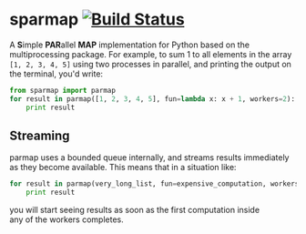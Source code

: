 sparmap [![Build Status](https://travis-ci.org/gmega/sparmap.svg)](https://travis-ci.org/gmega/parmap)
======

A **S**imple **PAR**allel **MAP** implementation for Python based on the
multiprocessing package. For example, to sum 1 to all elements in the
array `[1, 2, 3, 4, 5]` using two processes in parallel, and printing the 
output on the terminal, you'd write:

```python
from sparmap import parmap
for result in parmap([1, 2, 3, 4, 5], fun=lambda x: x + 1, workers=2):
    print result
```

Streaming
---------
parmap uses a bounded queue internally, and streams results immediately
as they become available. This means that in a situation like:

```python
for result in parmap(very_long_list, fun=expensive_computation, workers=8):
    print result
```

you will start seeing results as soon as the first computation inside  
 any of the workers completes.

